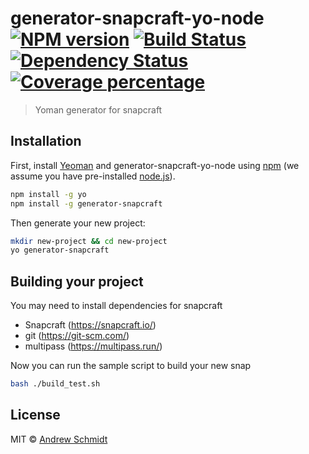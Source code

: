 # generator-snapcraft-yo-node [![NPM version][npm-image]][npm-url] [![Build Status][travis-image]][travis-url] [![Dependency Status][daviddm-image]][daviddm-url] [![Coverage percentage][coveralls-image]][coveralls-url]
> Yoman generator for snapcraft

## Installation

First, install [Yeoman](http://yeoman.io) and generator-snapcraft-yo-node using [npm](https://www.npmjs.com/) (we assume you have pre-installed [node.js](https://nodejs.org/)).

```bash
npm install -g yo
npm install -g generator-snapcraft
```

Then generate your new project:

```bash
mkdir new-project && cd new-project
yo generator-snapcraft
```

## Building your project
You may need to install dependencies for snapcraft
- Snapcraft (https://snapcraft.io/)
- git (https://git-scm.com/)
- multipass (https://multipass.run/)

Now you can run the sample script to build your new snap
```bash
bash ./build_test.sh
```

## License

MIT © [Andrew Schmidt](https://github.com/andrewschmidt-a)


[npm-image]: https://badge.fury.io/js/generator-snapcraft-yo-node.svg
[npm-url]: https://npmjs.org/package/generator-snapcraft-yo-node
[travis-image]: https://travis-ci.com/andrewschmidt-a/generator-snapcraft-yo-node.svg?branch=master
[travis-url]: https://travis-ci.com/andrewschmidt-a/generator-snapcraft-yo-node
[daviddm-image]: https://david-dm.org/andrewschmidt-a/generator-snapcraft-yo-node.svg?theme=shields.io
[daviddm-url]: https://david-dm.org/andrewschmidt-a/generator-snapcraft-yo-node
[coveralls-image]: https://coveralls.io/repos/andrewschmidt-a/generator-snapcraft-yo-node/badge.svg
[coveralls-url]: https://coveralls.io/r/andrewschmidt-a/generator-snapcraft-yo-node
